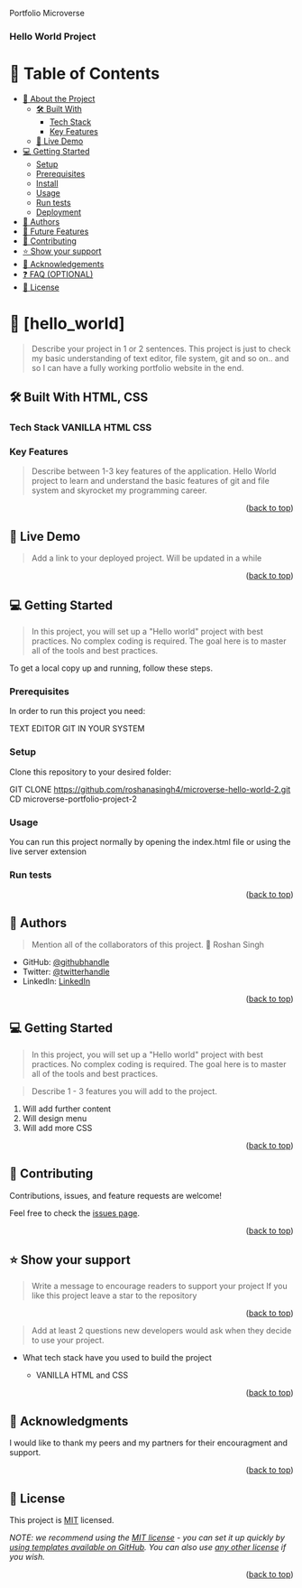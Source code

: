 <a name="readme-top">Portfolio Microverse</a>

<!--
HOW TO USE:
This is an example of how you may give instructions on setting up your project locally.
Modify this file to match your project and remove sections that don't apply.
REQUIRED SECTIONS:
- Table of Contents
- About the Project
  - Built With
  - Live Demo
- Getting Started
- Authors
- Future Features
- Contributing
- Show your support
- Acknowledgements
- License
OPTIONAL SECTIONS:
- FAQ
After you're finished please remove all the comments and instructions!
-->


  <h3><b>Hello World Project</b></h3>

</div>

<!-- TABLE OF CONTENTS -->

# 📗 Table of Contents

- [📖 About the Project](#about-project)
  - [🛠 Built With](#built-with)
    - [Tech Stack](#tech-stack)
    - [Key Features](#key-features)
  - [🚀 Live Demo](#live-demo)
- [💻 Getting Started](#getting-started)
  - [Setup](#setup)
  - [Prerequisites](#prerequisites)
  - [Install](#install)
  - [Usage](#usage)
  - [Run tests](#run-tests)
  - [Deployment](#triangular_flag_on_post-deployment)
- [👥 Authors](#authors)
- [🔭 Future Features](#future-features)
- [🤝 Contributing](#contributing)
- [⭐️ Show your support](#support)
- [🙏 Acknowledgements](#acknowledgements)
- [❓ FAQ (OPTIONAL)](#faq)
- [📝 License](#license)

<!-- PROJECT DESCRIPTION -->

# 📖 [hello_world] <a name="Hello_World"></a>

> Describe your project in 1 or 2 sentences.
This project is just to check my basic understanding of text editor, file system, git and so on.. and so I can have a fully working portfolio website in the end.

## 🛠 Built With <a name="built-with">HTML, CSS</a>

### Tech Stack <a name="tech-stack">VANILLA HTML CSS</a>
<!-- Features -->

### Key Features <a name="key-features"></a>

> Describe between 1-3 key features of the application.
Hello World project to learn and understand the basic features of git and file system and skyrocket my programming career.

<p align="right">(<a href="#readme-top">back to top</a>)</p>

<!-- LIVE DEMO -->

## 🚀 Live Demo <a name="live-demo"></a>

> Add a link to your deployed project.
Will be updated in a while

<p align="right">(<a href="#readme-top">back to top</a>)</p>

<!-- GETTING STARTED -->

## 💻 Getting Started <a name="getting-started"></a>

> In this project, you will set up a "Hello world" project with best practices. No complex coding is required. The goal here is to master all of the tools and best practices.

To get a local copy up and running, follow these steps.

### Prerequisites

In order to run this project you need:

TEXT EDITOR
GIT IN YOUR SYSTEM

### Setup

Clone this repository to your desired folder:

GIT CLONE https://github.com/roshanasingh4/microverse-hello-world-2.git
CD microverse-portfolio-project-2

### Usage

You can run this project normally by opening the index.html file or using the live server extension
### Run tests

<p align="right">(<a href="#readme-top">back to top</a>)</p>

<!-- AUTHORS -->

## 👥 Authors <a name="authors"></a>

> Mention all of the collaborators of this project.
👤 Roshan Singh

- GitHub: [@githubhandle](https://github.com/roshanasingh4)
- Twitter: [@twitterhandle](https://twitter.com/RoshanS52831344)
- LinkedIn: [LinkedIn](https://linkedin.com/in/roshan-singh-9329ba1b6)

<p align="right">(<a href="#readme-top">back to top</a>)</p>

<!-- GETTING STARTED -->

## 💻 Getting Started <a name="getting-started"></a>

> In this project, you will set up a "Hello world" project with best practices. No complex coding is required. The goal here is to master all of the tools and best practices.

> Describe 1 - 3 features you will add to the project.
1. Will add further content
2. Will design menu
3. Will add more CSS

<p align="right">(<a href="#readme-top">back to top</a>)</p>

<!-- CONTRIBUTING -->

## 🤝 Contributing <a name="contributing"></a>

Contributions, issues, and feature requests are welcome!

Feel free to check the [issues page](../../issues/).

<p align="right">(<a href="#readme-top">back to top</a>)</p>

<!-- SUPPORT -->

<!-- SUPPORT -->

## ⭐️ Show your support <a name="support"></a>

> Write a message to encourage readers to support your project
If you like this project leave a star to the repository

<p align="right">(<a href="#readme-top">back to top</a>)</p>

> Add at least 2 questions new developers would ask when they decide to use your project.
- What tech stack have you used to build the project

  - VANILLA HTML and CSS

<p align="right">(<a href="#readme-top">back to top</a>)</p>

## 🙏 Acknowledgments <a name="acknowledgements"></a>


I would like to thank my peers and my partners for their encouragment and support.

<p align="right">(<a href="#readme-top">back to top</a>)</p>

<!-- LICENSE -->

## 📝 License <a name="license"></a>

This project is [MIT](./LICENSE) licensed.

_NOTE: we recommend using the [MIT license](https://choosealicense.com/licenses/mit/) - you can set it up quickly by [using templates available on GitHub](https://docs.github.com/en/communities/setting-up-your-project-for-healthy-contributions/adding-a-license-to-a-repository). You can also use [any other license](https://choosealicense.com/licenses/) if you wish._

<p align="right">(<a href="#readme-top">back to top</a>)</p>